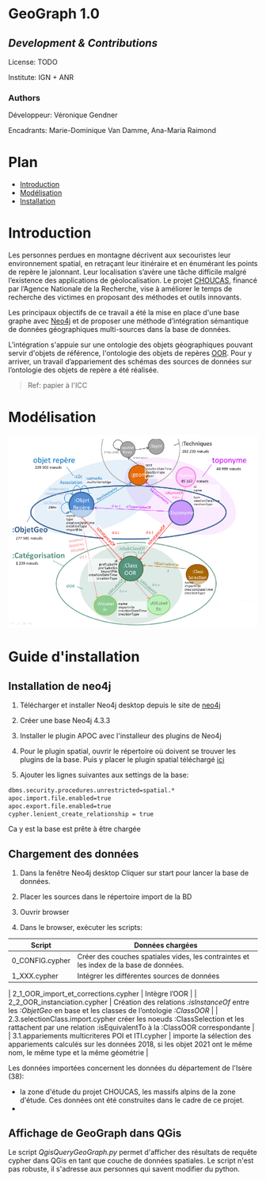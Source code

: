 # GeoGraph 1.0

## _Development & Contributions_

License:  TODO

Institute: IGN + ANR

### Authors

Développeur: Véronique Gendner

Encadrants: Marie-Dominique Van Damme, Ana-Maria Raimond


# Plan
- [Introduction](#Introduction)
- [Modélisation](#Modélisation)
- [Installation](#Installation)


# Introduction
Les personnes perdues en montagne décrivent aux secouristes leur environnement spatial, en retraçant leur itinéraire 
et en énumérant les points de repère le jalonnant. Leur localisation s’avère une tâche difficile malgré 
l’existence des applications de géolocalisation. Le projet [CHOUCAS](http://choucas.ign.fr/), 
financé par l’Agence Nationale de la Recherche, vise à améliorer le temps de recherche des victimes 
en proposant des méthodes et outils innovants. 

Les principaux objectifs de ce travail a été la mise en place d'une base graphe avec [Neo4j](https://neo4j.com/) 
et de proposer une méthode d’intégration sémantique de données géographiques multi-sources dans la base de données.

L'intégration s'appuie sur une ontologie des objets géographiques pouvant servir d'objets de référence, 
l'ontologie des objets de repères [OOR](http://choucas.ign.fr/doc/ontologies/index-fr.html). 
Pour y arriver, un travail d’appariement des schémas des sources de données sur l’ontologie des objets 
de repère a été réalisée.

> Ref: papier à l'ICC


# Modélisation

![png](https://github.com/ANRChoucas/GeoGraph_1.0/blob/main/img/modele_geograph_2_0.png)


# Guide d'installation

## Installation de neo4j

1. Télécharger et installer Neo4j desktop depuis le site de [neo4j](https://neo4j.com/download)

2. Créer une base Neo4j 4.3.3

3. Installer le plugin APOC avec l'installeur des plugins de Neo4j

4. Pour le plugin spatial, ouvrir le répertoire où doivent se trouver les plugins de la base.
Puis y placer le plugin spatial téléchargé [ici](https://github.com/neo4j-contrib/spatial/releases)

5. Ajouter les lignes suivantes aux settings de la base:
```cypher
dbms.security.procedures.unrestricted=spatial.*
apoc.import.file.enabled=true
apoc.export.file.enabled=true
cypher.lenient_create_relationship = true
```

Ca y est la base est prête à être chargée

## Chargement des données

1. Dans la fenêtre Neo4j desktop Cliquer sur start pour lancer la base de données.

2. Placer les sources dans le répertoire import de la BD

3. Ouvrir browser

4. Dans le browser, exécuter les scripts:

| Script          | Données chargées                                                                       |
| --------------- | -------------------------------------------------------------------------------------- |
| 0_CONFIG.cypher | Créer des couches spatiales vides, les contraintes et les index de la base de données. |
| 1_XXX.cypher    | Intégrer les différentes sources de données  |

| 2_1_OOR_import_et_corrections.cypher | Intègre l’OOR |
| 2_2_OOR_instanciation.cypher | Création des relations _:isInstanceOf_ entre les _:ObjetGeo_ en base et les classes de l’ontologie _:ClassOOR_ |
| 2.3.selectionClass.import.cypher créer les noeuds :ClassSelection et les rattachent par une relation :isEquivalentTo à la :ClassOOR correspondante |
| 3.1.appariements multicriteres POI et ITI.cypher | importe la sélection des appariements calculés sur les données 2018, si les objet 2021 ont le même nom, le même type et la même géométrie |


Les données importées concernent les données du département de l'Isère (38):
* la zone d'étude du projet CHOUCAS, les massifs alpins de la zone d'étude. Ces données ont été construites dans le cadre de ce projet.
* 


## Affichage de GeoGraph dans QGis

Le script _QgisQueryGeoGraph.py_ permet d'afficher des résultats de requête cypher dans QGis 
en tant que couche de données spatiales. Le script n'est pas robuste, il s'adresse aux personnes 
qui savent modifier du python.






